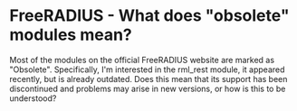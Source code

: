 
# FreeRADIUS - What does "obsolete" modules mean?

Most of the modules on the official FreeRADIUS website are marked as "Obsolete". Specifically, I'm interested in the rml_rest module, it appeared recently, but is already outdated. Does this mean that its support has been discontinued and problems may arise in new versions, or how is this to be understood?

        